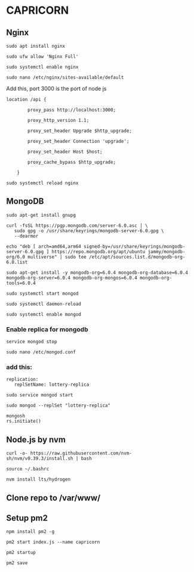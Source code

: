 # CAPRICORN

## Nginx
```
sudo apt install nginx
```

```
sudo ufw allow 'Nginx Full'
```

```
sudo systemctl enable nginx
```

```
sudo nano /etc/nginx/sites-available/default
```

Add this, port 3000 is the port of node js

```
location /api {

        proxy_pass http://localhost:3000;
        
        proxy_http_version 1.1;
        
        proxy_set_header Upgrade $http_upgrade;
        
        proxy_set_header Connection 'upgrade';
        
        proxy_set_header Host $host;
        
        proxy_cache_bypass $http_upgrade;
        
    }
```
   
    
```
sudo systemctl reload nginx
```

## MongoDB
```
sudo apt-get install gnupg
```

```
curl -fsSL https://pgp.mongodb.com/server-6.0.asc | \
   sudo gpg -o /usr/share/keyrings/mongodb-server-6.0.gpg \
   --dearmor
```

```
echo "deb [ arch=amd64,arm64 signed-by=/usr/share/keyrings/mongodb-server-6.0.gpg ] https://repo.mongodb.org/apt/ubuntu jammy/mongodb-org/6.0 multiverse" | sudo tee /etc/apt/sources.list.d/mongodb-org-6.0.list
```

```
sudo apt-get install -y mongodb-org=6.0.4 mongodb-org-database=6.0.4 mongodb-org-server=6.0.4 mongodb-org-mongos=6.0.4 mongodb-org-tools=6.0.4
```

```
sudo systemctl start mongod
```

```
sudo systemctl daemon-reload
```

```
sudo systemctl enable mongod
```
### Enable replica for mongodb
```
service mongod stop
```

```
sudo nano /etc/mongod.conf
```
### add this:

```
replication:
   replSetName: lottery-replica
```

```
sudo service mongod start
```

```
sudo mongod --replSet "lottery-replica"
```

```
mongosh
rs.initiate()
```

## Node.js by nvm

```
curl -o- https://raw.githubusercontent.com/nvm-sh/nvm/v0.39.3/install.sh | bash
```

```
source ~/.bashrc
```

```
nvm install lts/hydrogen
```

## Clone repo to /var/www/

## Setup pm2

```
npm install pm2 -g
```

```
pm2 start index.js --name capricorn
```

```
pm2 startup
```

```
pm2 save
```
